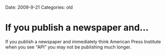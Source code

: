 Date: 2009-9-21
Categories: old

# If you publish a newspaper and...

If you publish a newspaper and immediately think American Press Institute when you see "API" you may not be publishing much longer.
